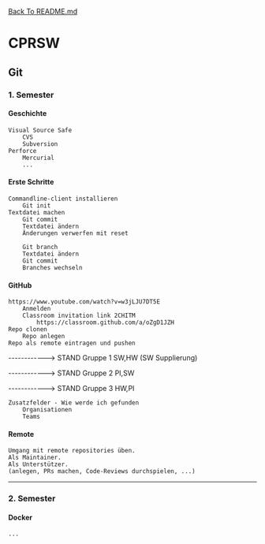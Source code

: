 [Back To README.md][back]

# CPRSW

##	Git

###		1. Semester

#### Geschichte

	Visual Source Safe
		CVS
	  	Subversion
	Perforce
		Mercurial
		...

#### Erste Schritte

  	Commandline-client installieren
  		Git init
  	Textdatei machen
  		Git commit
  		Textdatei ändern
  		Änderungen verwerfen mit reset
  			
  		Git branch
  		Textdatei ändern
  		Git commit
  		Branches wechseln

#### GitHub

	https://www.youtube.com/watch?v=w3jLJU7DT5E
		Anmelden
		Classroom invitation link 2CHITM
			https://classroom.github.com/a/oZgD1JZH
	Repo clonen
		Repo anlegen
	Repo als remote eintragen und pushen

------------> STAND Gruppe 1 SW,HW (SW Supplierung) 

------------> STAND Gruppe 2 PI,SW 

------------> STAND Gruppe 3 HW,PI

    Zusatzfelder - Wie werde ich gefunden
    	Organisationen
    	Teams

#### Remote
	Umgang mit remote repositories üben.
	Als Maintainer.
	Als Unterstützer.
	(anlegen, PRs machen, Code-Reviews durchspielen, ...)



---

### 2. Semester

#### Docker

```
...
```



[back]: https://github.com/UnterrainerInformatik/htl

